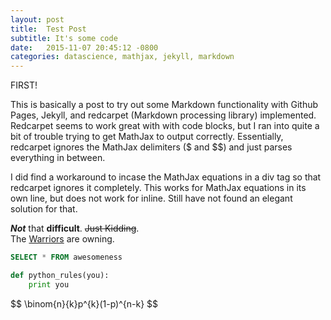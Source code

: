 ```yaml
---
layout: post
title:  Test Post
subtitle: It's some code
date:   2015-11-07 20:45:12 -0800
categories: datascience, mathjax, jekyll, markdown
---
```


FIRST!

This is basically a post to try out some Markdown functionality with Github Pages, Jekyll, and redcarpet (Markdown processing library) implemented.  Redcarpet seems to work great with with code blocks, but I ran into quite a bit of trouble trying to get MathJax to output correctly.  Essentially, redcarpet ignores the MathJax delimiters ($ and $$) and just parses everything in between.

I did find a workaround to incase the MathJax equations in a div tag so that redcarpet ignores it completely.  This works for MathJax equations in its own line, but does not work for inline.  Still have not found an elegant solution for that.

**_Not_** that **difficult**.  ~~Just Kidding~~.  
The [Warriors](http://www.nba.com/warriors) are owning.  

```sql
SELECT * FROM awesomeness
```

```python
def python_rules(you):
    print you
```

<div>$$ \binom{n}{k}p^{k}(1-p)^{n-k} $$</div>